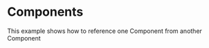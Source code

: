 # Components
This example shows how to reference one Component from another Component

<script type="text/javascript" src="../scripts/docHelpers.js"></script>
<div id="componentsEx">
</div>
<script type="text/javascript">
    CreateSample("componentsEx");
</script>
